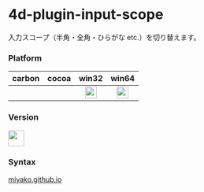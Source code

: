 # 4d-plugin-input-scope
入力スコープ（半角・全角・ひらがな etc.）を切り替えます。

### Platform

| carbon | cocoa | win32 | win64 |
|:------:|:-----:|:---------:|:---------:|
|||<img src="https://cloud.githubusercontent.com/assets/1725068/22371562/1b091f0a-e4db-11e6-8458-8653954a7cce.png" width="24" height="24" /> |<img src="https://cloud.githubusercontent.com/assets/1725068/22371562/1b091f0a-e4db-11e6-8458-8653954a7cce.png" width="24" height="24" />

### Version

<img src="https://user-images.githubusercontent.com/1725068/41266195-ddf767b2-6e30-11e8-9d6b-2adf6a9f57a5.png" width="32" height="32" />

### Syntax

[miyako.github.io](https://miyako.github.io/2019/07/25/4d-plugin-input-scope.html)
